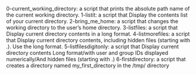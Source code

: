0-current_working_directory: a script that prints the absolute path name of the current working directory.
1-listit: a script that Display the contents list of your current directory. 
2-bring_me_home: a script that changes the working directory to the user’s home directory.
3-listfiles: a script that Display current directory contents in a long format.
4-listmorefiles: a script that Display current directory contents, including hidden files (starting with .). Use the long format.
5-listfilesdigitonly: a script that Display current directory contents Long format/with user and group IDs displayed numerically/And hidden files (starting with .)
6-firstdirectory: a script that creates a directory named my_first_directory in the /tmp/ directory
